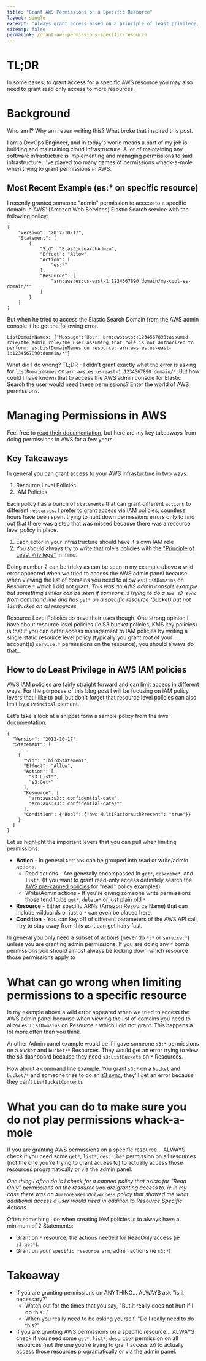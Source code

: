 ```yaml
---
title: "Grant AWS Permissions on a Specific Resource"
layout: single
excerpt: "Always grant access based on a principle of least privilege. In AWS (Amazon Web Services) you can grant something:* on a very specific resource, that should be admin permissions right? Well in some cases it is not ... "
sitemap: false
permalink: /grant-aws-permissions-specific-resource
---
```


# TL;DR
In some cases, to grant access for a specific AWS resource you may also need to grant read only access to more resources.

# Background
Who am I? Why am I even writing this? What broke that inspired this post.

I am a DevOps Engineer, and in today's world means a part of my job is building and maintaining cloud infrastructure. A lot of maintaining any software infrastucture is implementing and managing permissions to said infrastructure. I've played too many games of permissions whack-a-mole when trying to grant permissions in AWS.

## Most Recent Example (es:* on specific resource)
I recently granted someone "admin" permission to access to a specific domain in AWS' (Amazon Web Services) Elastic Search service with the following policy:

```
{
    "Version": "2012-10-17",
    "Statement": [
        {
            "Sid": "ElasticsearchAdmin",
            "Effect": "Allow",
            "Action": [
                "es:*"
            ],
            "Resource": [
                "arn:aws:es:us-east-1:1234567890:domain/my-cool-es-domain/*"
            ]
        }
    ]
}
```

But when he tried to access the Elastic Search Domain from the AWS admin console it he got the following error.

```
ListDomainNames: {"Message":"User: arn:aws:sts::1234567890:assumed-role/the_admin_role/the_user_assuming_that_role is not authorized to perform: es:ListDomainNames on resource: arn:aws:es:us-east-1:1234567890:domain/*"}
```

What did I do wrong? TL;DR - I didn't grant exactly what the error is asking for `listDomainNames` on `arn:aws:es:us-east-1:1234567890:domain/*`. But how could I have known that to access the AWS admin console for Elastic Search the user would need these permissions? Enter the world of AWS permissions.

# Managing Permissions in AWS
Feel free to [read their documentation][iam_policies], but here are my key takeaways from doing permissions in AWS for a few years.

## Key Takeaways
In general you can grant access to your AWS infrastucture in two ways:

1. Resource Level Policies
2. IAM Policies

Each policy has a bunch of `statements` that can grant different `actions` to different `resources`. I prefer to grant access via IAM policies, countless hours have been spent trying to hunt down permissions errors only to find out that there was a step that was missed because there was a resource level policy in place.

1. Each actor in your infrastructure should have it's own IAM role
2. You should always try to write that role's policies with the ["Principle of Least Privilege"][least_priv] in mind.

Doing number 2 can be tricky as can be seen in my example above a wild error appeared when we tried to access the AWS admin panel because when viewing the list of domains you need to allow `es:ListDomains` on Resource `*` which I did not grant. _This was an AWS admin console example but something similar can be seen if someone is trying to do a `aws s3 sync` from command line and has `get*` on a specific resource (bucket) but not `listBucket` on all resources._

Resource Level Policies do have their uses though. One strong opinion I have about resource level policies (ie S3 bucket policies, KMS key policies) is that if you can defer access management to IAM policies by writing a single static resource level policy (typically you grant root of your account(s) `service:*` permissions on the resource), you should always do that._

## How to do Least Privilege in AWS IAM policies
AWS IAM policies are fairly straight forward and can limit access in different ways. For the purposes of this blog post I will be focusing on iAM policy levers that I like to pull but don't forget that resource level policies can also limit by a `Principal` element.

Let's take a look at a snippet form a sample policy from the aws documentation.

```
{
  "Version": "2012-10-17",
  "Statement": [
    ...
    {
      "Sid": "ThirdStatement",
      "Effect": "Allow",
      "Action": [
        "s3:List*",
        "s3:Get*"
      ],
      "Resource": [
        "arn:aws:s3:::confidential-data",
        "arn:aws:s3:::confidential-data/*"
      ],
      "Condition": {"Bool": {"aws:MultiFactorAuthPresent": "true"}}
    }
  ]
}
```

Let us highlight the important levers that you can pull when limiting permissions.

* __Action__ - In general `Actions` can be grouped into read or write/admin actions.
  * Read actions - Are generally encompassed in `get*`, `describe*`, and `list*`. (If you want to grant read-only access definitely search the [AWS pre-canned policies][policies_dashboard] for "read" policy examples)
  * Write/Admin actions - If you're giving someone write permissions those tend to be `put*`, `delete*` or just plain old `*`
* __Resource__ - Either specific ARNs (Amazon Resource Name) that can include wildcards or just a `*` can even be placed here.
* __Condition__ - You can key off of different parameters of the AWS API call, I try to stay away from this as it can get hairy fast.

In general you only need a subset of actions (never do `*:*` or `service:*`) unless you are granting admin permissions. If you are doing any `*` bomb permissions you should almost always be locking down which resource those permissions apply to

# What can go wrong when limiting permissions to a specific resource
In my example above a wild error appeared when we tried to access the AWS admin panel because when viewing the list of domains you need to allow `es:ListDomains` on Resource `*` which I did not grant. This happens a lot more often than you think.

Another Admin panel example would be if i gave someone `s3:*` permissions on a `bucket` and `bucket/*` Resources. They would get an error trying to view the s3 dashboard because they need `s3:ListBuckets` on `*` Resources.

How about a command line example. You grant `s3:*` on a `bucket` and `bucket/*` and someone tries to do an [s3 sync][s3_sync], they'll get an error because they can't `ListBucketContents`

# What you can do to make sure you do not play permissions whack-a-mole

If you are granting AWS permissions on a specific resource... ALWAYS check if you need some `get*`, `list*`, `describe*` permission on all resources (not the one you're trying to grant access to) to actually access those resources programatically or via the admin panel.

_One thing I often do is I check for a canned policy that exists for "Read Only" permissions on the resource you are granting access to. ie in my case there was an `AmazonESReadOnlyAccess` policy that showed me what additional access a user would need in addition to Resource Specific Actions._

Often something I do when creating IAM policies is to always have a minimum of 2 Statements:
* Grant on `*` resource, the actions needed for ReadOnly access (ie `s3:get*`).
* Grant on your `specific resource arn`, admin actions (ie `s3:*`)

# Takeaway
* If you are granting permissions on ANYTHING... ALWAYS ask "is it necessary?"
  * Watch out for the times that you say, "But it really does not hurt if I do this..."
  * When you really need to be asking yourself, "Do I really need to do this?"
* If you are granting AWS permissions on a specific resource... ALWAYS check if you need some `get*`, `list*`, `describe*` permission on all resources (not the one you're trying to grant access to) to actually access those resources programatically or via the admin panel.

[least_priv]: https://en.wikipedia.org/wiki/Principle_of_least_privilege
[iam_policies]: https://docs.aws.amazon.com/IAM/latest/UserGuide/access_policies.html
[resource_vs_iam_policies]: https://docs.aws.amazon.com/IAM/latest/UserGuide/access_policies_identity-vs-resource.html
[policies_dashboard]: https://console.aws.amazon.com/iam/home?region=us-east-1#/policies
[s3_sync]: https://docs.aws.amazon.com/cli/latest/reference/s3/sync.html
